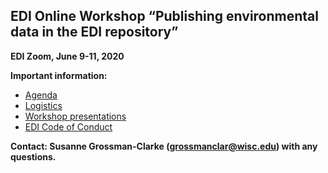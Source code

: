 ## EDI Online Workshop “Publishing environmental data in the EDI repository”

**EDI Zoom, June 9-11, 2020**

**Important information:**

* [Agenda](https://github.com/EDIorg/workshops/blob/master/Online_data_publishing_7-11June2020/Agenda.md)
* [Logistics](https://github.com/EDIorg/workshops/blob/master/Online_data_publishing_7-11June2020/Logistics.md)
* [Workshop presentations](https://drive.google.com/drive/folders/1M4tK3NruBYR9FzpFB4IO08IlXGbHFXd-?usp=sharing)
* [EDI Code of Conduct](https://environmentaldatainitiative.org/about/environmental-data-initiative-code-of-conduct/)

**Contact: Susanne Grossman-Clarke (grossmanclar@wisc.edu) with any questions.**

